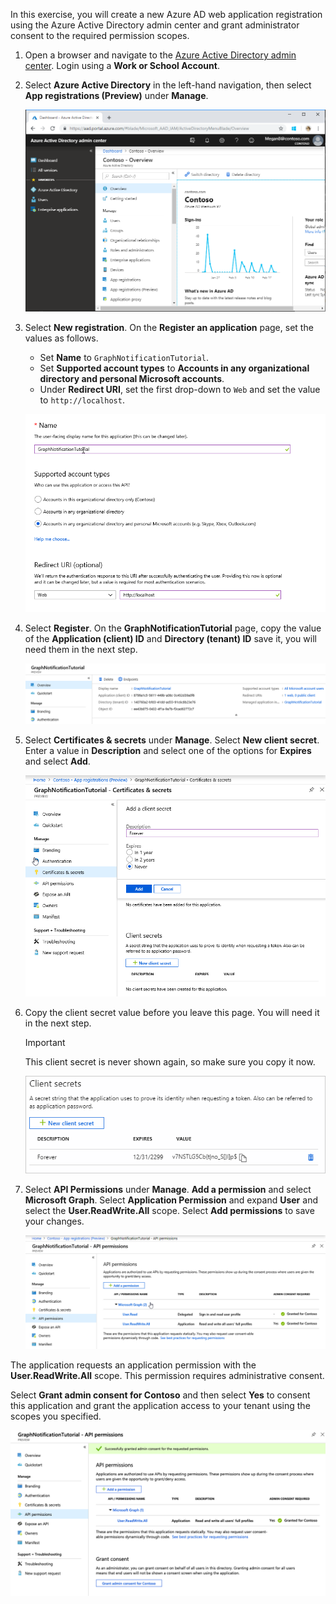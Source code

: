 <!-- markdownlint-disable MD002 MD041 -->

In this exercise, you will create a new Azure AD web application registration using the Azure Active Directory admin center and grant administrator consent to the required permission scopes.

1. Open a browser and navigate to the [Azure Active Directory admin center](https://portal.azure.com). Login using a **Work or School Account**.

1. Select **Azure Active Directory** in the left-hand navigation, then select **App registrations (Preview)** under **Manage**.

    ![A screenshot of the App registrations ](./images/01.png)

1. Select **New registration**. On the **Register an application** page, set the values as follows.

    - Set **Name** to `GraphNotificationTutorial`.
    - Set **Supported account types** to **Accounts in any organizational directory and personal Microsoft accounts**.
    - Under **Redirect URI**, set the first drop-down to `Web` and set the value to `http://localhost`.

    ![A screenshot of the Register an application page](./images/02.png)

1. Select **Register**. On the **GraphNotificationTutorial** page, copy the value of the **Application (client) ID** and **Directory (tenant) ID** save it, you will need them in the next step.

    ![A screenshot of the application ID of the new app registration](./images/03.png)

1. Select **Certificates & secrets** under **Manage**. Select **New client secret**. Enter a value in **Description** and select one of the options for **Expires** and select **Add**.

    ![A screenshot of the Add a client secret dialog](./images/04.png)

1. Copy the client secret value before you leave this page. You will need it in the next step.

    > [!IMPORTANT]
    > This client secret is never shown again, so make sure you copy it now.

    ![A screenshot of the newly added client secret](./images/05.png)

1. Select **API Permissions** under **Manage**. **Add a permission** and select **Microsoft Graph**. Select **Application Permission** and expand **User** and select the **User.ReadWrite.All** scope. Select **Add permissions** to save your changes.

    ![A screenshot of the newly added client secret](./images/06.png)

The application requests an application permission with the **User.ReadWrite.All** scope. This permission requires administrative consent.

Select **Grant admin consent for Contoso** and then select **Yes** to consent this application and grant the application access to your tenant using the scopes you specified.

![Screen shot of sign in](./images/07.png)
